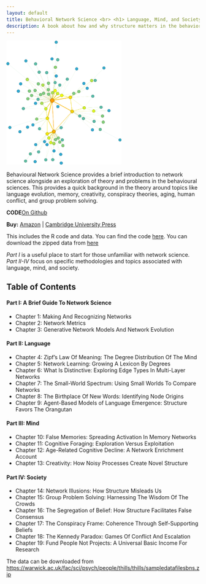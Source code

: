 ```yaml
---
layout: default
title: Behavioral Network Science <br> <h1> Language, Mind, and Society </h1> <br> <hr style="height:10px; visibility:hidden;" /> <h2>Thomas T. Hills </h2>
description: A book about how and why structure matters in the behavioral sciences
---
```



<img src="https://raw.githubusercontent.com/thomasthills/thomasthills.github.io/de56e6820560d2d87446a3218fb7cc0c469b02ab/assets/vanGogh5.svg" alt="image" width="300" height="auto">

Behavioural Network Science provides a brief introduction to network science alongside an exploration of theory and problems in the behavioural sciences. This provides a quick background in the theory around topics like language evolution, memory, creativity, conspiracy theories, aging, human conflict, and group problem solving. 

**CODE**[On Github](https://github.com/thomasthills/BehavioralNetworkScience) 

**Buy:** [Amazon]([https://www.amazon.com/First-Course-Network-Science/dp/1108471137/](https://www.amazon.co.uk/Behavioral-Network-Science-Language-Society/dp/1108835406/ref=sr_1_1?dib=eyJ2IjoiMSJ9.VIM0owZ5OvE-qQ-6er4h62unMNxQAo8cpMe-0sFx52v4MPuHLrcYNF0JQ9I9znOtQS-NMgf9DX3_TLwhHH6ckR2HCvHtrtfeqKayPVm8rrRwDKrLLPtzfgfnqUJG4T77rVldkbFeTHD1qQ7D5No9QSX-N5gAOgebIKZU9C7RiYzDBhJwG0f59Lof-VTS_BauS-O0K1dMTQsQyyiw3XmPbEmgNiHRsuyn4MAwjvNjbUM.u8kVmQlhozM7bpB_Plsi9zB9J-jwMgk8q0voJPiyKkc&dib_tag=se&keywords=behavioral+network+sciences&qid=1713034639&sr=8-1)) | [Cambridge University Press]([https://www.cambridge.org/us/academic/subjects/physics/statistical-physics/first-course-network-science](https://www.cambridge.org/core/books/behavioral-network-science/4418BD265A869EADFC574AD07050111D))

This includes the R code and data. You can find the code [here](https://github.com/thomasthills/BehavioralNetworkScience). You can download the zipped data from [here](https://warwick.ac.uk/fac/sci/psych/people/thills/thills/sampledatafilesbns.zip)

*Part I* is a useful place to start for those unfamiliar with network science.
*Part II-IV* focus on specific methodologies and topics associated with language, mind, and society.

## Table of Contents
    
####   Part I: A Brief Guide To Network Science 
- Chapter 1:  Making And Recognizing Networks 
- Chapter 2:  Network Metrics
-  Chapter 3:  Generative Network Models And Network Evolution 
####   Part II: Language
- Chapter 4:  Zipf’s Law Of Meaning: The Degree Distribution Of The Mind 
- Chapter 5:  Network Learning: Growing A Lexicon By Degrees 
- Chapter 6:  What Is Distinctive: Exploring Edge Types In Multi-Layer Networks 
- Chapter 7:  The Small-World Spectrum: Using Small Worlds To Compare Networks 
- Chapter 8:  The Birthplace Of New Words: Identifying Node Origins 
- Chapter 9:  Agent-Based Models of Language Emergence: Structure Favors The Orangutan 
####  Part III: Mind 
- Chapter 10:  False Memories: Spreading Activation In Memory Networks 
- Chapter 11:  Cognitive Foraging: Exploration Versus Exploitation 
- Chapter 12:  Age-Related Cognitive Decline: A Network Enrichment Account 
- Chapter 13:  Creativity: How Noisy Processes Create Novel Structure 
####  Part IV: Society 
- Chapter 14:  Network Illusions: How Structure Misleads Us 
- Chapter 15:  Group Problem Solving: Harnessing The Wisdom Of The Crowds 
- Chapter 16:  The Segregation of Belief: How Structure Facilitates False Consensus 
- Chapter 17:  The Conspiracy Frame: Coherence Through Self-Supporting Beliefs
- Chapter 18:  The Kennedy Paradox: Games Of Conflict And Escalation 
- Chapter 19:  Fund People Not Projects: A Universal Basic Income For Research 


The data can be downloaded from https://warwick.ac.uk/fac/sci/psych/people/thills/thills/sampledatafilesbns.zip

